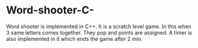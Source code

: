 # Word-shooter-C-
Word shooter is implemented in C++. It is a scratch level game. In this when 3 same letters comes together. They pop and points are assigned. A timer is also implemented in it which ends the game after 2 min. 
